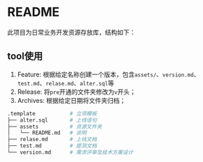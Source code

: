 # README

此项目为日常业务开发资源存放库，结构如下：

## tool使用

1. Feature: 根据给定名称创建一个版本，包含`assets/`、`version.md`、`test.md`、`relase.md`、`alter.sql`等
2. Release: 将`pre`开通的文件夹修改为`v`开头；
3. Archives: 根据给定日期将文件夹归档；

```bash
.template           # 立项模板
├── alter.sql       # 上线语句
├── assets          # 资源文件夹
│   └── README.md   # 说明
├── relase.md       # 上线文档
├── test.md         # 提测文档
└── version.md      # 需求评审及技术方案设计
```